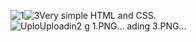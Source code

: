 ![1](https://github.com/sarrasoussia/Site-Randonnees/assets/52163754/2415fb5b-16be-4235-8bf8-b9f9657906d7)![3](https://github.com/sarrasoussia/Site-Randonnees/assets/52163754/f1d1895f-b4c8-4059-9ce8-7820a997efd7)Very simple HTML and CSS. 
![Uplo![Uploadin![2](https://github.com/sarrasoussia/Site-Randonnees/assets/52163754/be8e0543-3d06-49ec-806e-506a1bf85053)
g 1.PNG…]()
ading 3.PNG…]()
